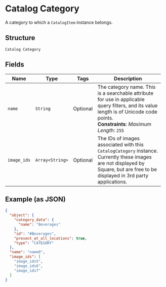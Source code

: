 
# Catalog Category

A category to which a `CatalogItem` instance belongs.

## Structure

`Catalog Category`

## Fields

| Name | Type | Tags | Description |
|  --- | --- | --- | --- |
| `name` | `String` | Optional | The category name. This is a searchable attribute for use in applicable query filters, and its value length is of Unicode code points.<br>**Constraints**: *Maximum Length*: `255` |
| `image_ids` | `Array<String>` | Optional | The IDs of images associated with this `CatalogCategory` instance.<br>Currently these images are not displayed by Square, but are free to be displayed in 3rd party applications. |

## Example (as JSON)

```json
{
  "object": {
    "category_data": {
      "name": "Beverages"
    },
    "id": "#Beverages",
    "present_at_all_locations": true,
    "type": "CATEGORY"
  },
  "name": "name0",
  "image_ids": [
    "image_ids5",
    "image_ids6",
    "image_ids7"
  ]
}
```

